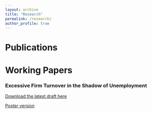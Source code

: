 ```yaml
---
layout: archive
title: "Research"
permalink: /research/
author_profile: true
---
```


# Publications

# Working Papers

### Excessive Firm Turnover in the Shadow of Unemployment 

[Download the latest draft here](http://econ-ylee.github.io/files/YLee_JMP_Feb_2020.pdf)

[Poster version](http://econ-ylee.github.io/files/YurimLee_CWU_Poster_ASSA2021.pdf)
